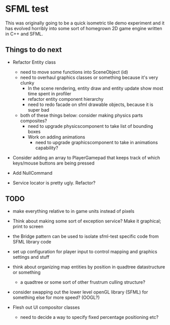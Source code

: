 SFML test
=========

This was originally going to be a quick isometric tile demo experiment and it has evolved horribly into some sort of homegrown 2D game engine written in C++ and SFML.

Things to do next
-----------------
* Refactor Entity class
   * need to move some functions into SceneObject (id)
   * need to overhaul graphics classes or something because it's very clunky
      * In the scene rendering, entity draw and entity update show most time spent in profiler
      * refactor entity component hierarchy
      * need to redo facade on sfml drawable objects, because it is super bad
   * both of these things below: consider making physics parts composites?
      * need to upgrade physicscomponent to take list of bounding boxes
      * Work on adding animations
         * need to upgrade graphicscomponent to take in animations capability?

* Consider adding an array to PlayerGamepad that keeps track of which keys/mouse buttons
   are being pressed

* Add NullCommand

* Service locator is pretty ugly. Refactor?

TODO
----
* make everything relative to in game units instead of pixels

* Think about making some sort of exception service? Make it graphical; print to screen
 
* the Bridge pattern can be used to isolate sfml-test specific code from SFML library code

* set up configuration for player input to control mapping and graphics settings and stuff

* think about organizing map entities by position in quadtree datastructure or something
   * a quadtree or some sort of other frustrum culling structure?

* consider swapping out the lower level openGL library (SFML) for something else for more speed? (OOGL?)

* Flesh out UI compositor classes
   * need to decide a way to specify fixed percentage positioning etc?
